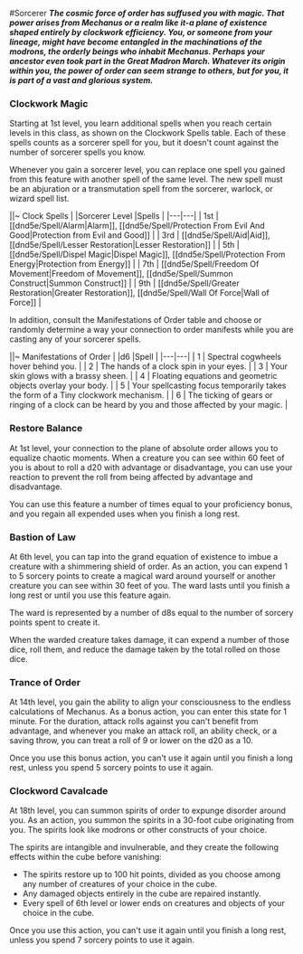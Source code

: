 #Sorcerer
***The cosmic force of order has suffused you with magic. That power arises from Mechanus or a realm like it-a plane of existence shaped entirely by clockwork efficiency. You, or someone from your lineage, might have become entangled in the machinations of the modrons, the orderly beings who inhabit Mechanus. Perhaps your ancestor even took part in the Great Madron March. Whatever its origin within you, the power of order can seem strange to others, but for you, it is part of a vast and glorious system.***

### Clockwork Magic
Starting at 1st level, you learn additional spells when you reach certain levels in this class, as shown on the Clockwork Spells table. Each of these spells counts as a sorcerer spell for you, but it doesn't count against the number of sorcerer spells you know.

Whenever you gain a sorcerer level, you can replace one spell you gained from this feature with another spell of the same level. The new spell must be an abjuration or a transmutation spell from the sorcerer, warlock, or wizard spell list. 

||~ Clock Spells |
|Sorcerer Level |Spells |
|---|---|
| 1st | [[dnd5e/Spell/Alarm\|Alarm]], [[dnd5e/Spell/Protection From Evil And Good\|Protection from Evil and Good]] |
| 3rd | [[dnd5e/Spell/Aid\|Aid]], [[dnd5e/Spell/Lesser Restoration\|Lesser Restoration]] |
| 5th | [[dnd5e/Spell/Dispel Magic\|Dispel Magic]], [[dnd5e/Spell/Protection From Energy\|Protection from Energy]] |
| 7th | [[dnd5e/Spell/Freedom Of Movement\|Freedom of Movement]], [[dnd5e/Spell/Summon Construct\|Summon Construct]] |
| 9th | [[dnd5e/Spell/Greater Restoration\|Greater Restoration]], [[dnd5e/Spell/Wall Of Force\|Wall of Force]] |

In addition, consult the Manifestations of Order table and choose or randomly determine a way your connection to order manifests while you are casting any of your sorcerer spells.

||~ Manifestations of Order |
|d6 |Spell |
|---|---|
| 1 | Spectral cogwheels hover behind you. |
| 2 | The hands of a clock spin in your eyes. |
| 3 | Your skin glows with a brassy sheen. |
| 4 | Floating equations and geometric objects overlay your body. |
| 5 | Your spellcasting focus temporarily takes the form of a Tiny clockwork mechanism. |
| 6 | The ticking of gears or ringing of a clock can be heard by you and those affected by your magic. |

### Restore Balance
At 1st level, your connection to the plane of absolute order allows you to equalize chaotic moments. When a creature you can see within 60 feet of you is about to roll a d20 with advantage or disadvantage, you can use your reaction to prevent the roll from being affected by advantage and disadvantage.

You can use this feature a number of times equal to your proficiency bonus, and you regain all expended uses when you finish a long rest.

### Bastion of Law
At 6th level, you can tap into the grand equation of existence to imbue a creature with a shimmering shield of order. As an action, you can expend 1 to 5 sorcery points to create a magical ward around yourself or another creature you can see within 30 feet of you. The ward lasts until you finish a long rest or until you use this feature again.

The ward is represented by a number of d8s equal to the number of sorcery points spent to create it.

When the warded creature takes damage, it can expend a number of those dice, roll them, and reduce the damage taken by the total rolled on those dice.

### Trance of Order
At 14th level, you gain the ability to align your consciousness to the endless calculations of Mechanus. As a bonus action, you can enter this state for 1 minute. For the duration, attack rolls against you can't benefit from advantage, and whenever you make an attack roll, an ability check, or a saving throw, you can treat a roll of 9 or lower on the d20 as a 10.

Once you use this bonus action, you can't use it again until you finish a long rest, unless you spend 5 sorcery points to use it again.

### Clockword Cavalcade
At 18th level, you can summon spirits of order to expunge disorder around you. As an action, you summon the spirits in a 30-foot cube originating from you. The spirits look like modrons or other constructs of your choice.

The spirits are intangible and invulnerable, and they create the following effects within the cube before vanishing:
* The spirits restore up to 100 hit points, divided as you choose among any number of creatures of your choice in the cube.
* Any damaged objects entirely in the cube are repaired instantly.
* Every spell of 6th level or lower ends on creatures and objects of your choice in the cube.

Once you use this action, you can't use it again until you finish a long rest, unless you spend 7 sorcery points to use it again.